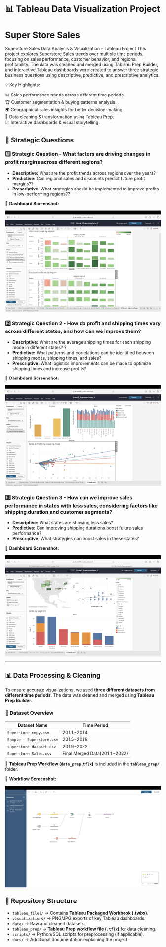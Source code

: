 # 📊 Tableau Data Visualization Project

# Super Store Sales
Superstore Sales Data Analysis & Visualization – Tableau Project
This project explores Superstore Sales trends over multiple time periods, focusing on sales performance, customer behavior, and regional profitability. The data was cleaned and merged using Tableau Prep Builder, and interactive Tableau dashboards were created to answer three strategic business questions using descriptive, predictive, and prescriptive analytics.

💡 Key Highlights:

📊 Sales performance trends across different time periods.  
🏆 Customer segmentation & buying patterns analysis.  
🌍 Geographical sales insights for better decision-making.  
🔄 Data cleaning & transformation using Tableau Prep.  
📈 Interactive dashboards & visual storytelling.  


## 📌 Strategic Questions 
### **1️⃣ Strategic Question - What factors are driving changes in profit margins across different regions?**
   - **Descriptive:** What are the profit trends across regions over the years?
   - **Predictive:** Can regional sales and discounts predict future profit margins??
   - **Prescriptive:** What strategies should be implemented to improve profits in low-performing regions??

🔹 **Dashboard Screenshot:**  

![Dashboard](Visualizations/Dashboard-1.png)

### **2️⃣ Strategic Question 2 -	How do profit and shipping times vary across different states, and how can we improve them?**
   - **Descriptive:** What are the average shipping times for each shipping mode in different states? ?
   - **Predictive:** What patterns and correlations can be identified between shipping modes, shipping times, and sales?
   - **Prescriptive:** What logistics improvements can be made to optimize shipping times and increase profits?

🔹 **Dashboard Screenshot:**  

![Dashboard](Visualizations/Dashboard-2.png)

### **3️⃣ Strategic Question 3 - 	How can we improve sales performance in states with less sales, considering factors like shipping duration and customer segments?**
   - **Descriptive:** What states are showing less sales? 
   - **Predictive:** Can improving shipping durations boost future sales performance?
   - **Prescriptive:** What strategies can boost sales in these states?

🔹 **Dashboard Screenshot:** 

![Dashboard](Visualizations/Dashboard-3.png)

---

## 📊 Data Processing & Cleaning
To ensure accurate visualizations, we used **three different datasets from different time periods**. The data was cleaned and merged using **Tableau Prep Builder**.

### 📂 **Dataset Overview**
| Dataset Name       | Time Period |
|-------------------|------------|
| `Superstore copy.csv`   | 2011-2014   | 
| `Sample - Superstore.csv`   | 2015-2018   |
| `superstore dataset.csv`   | 2019-2022   | 
| `Superstore Sales.csv` | Final Merged Data(2011-2022) | Processed via Tableau Prep |

🔹 **Tableau Prep Workflow (`data_prep.tflx`)** is included in the **`tableau_prep/`** folder.


🔹 **Workflow Screenshot:** 

![Tableau Prep](Tableau_Prep/tableau_prep_workflow.png)



## 📂 Repository Structure
- `tableau_files/` → Contains **Tableau Packaged Workbook (.twbx)**.
- `visualizations/` → PNG/JPG exports of key Tableau dashboards.
- `data/` → Raw and cleaned datasets.
- `tableau_prep/` → **Tableau Prep workflow file (`.tflx`)** for data cleaning.
- `scripts/` → Python/SQL scripts for preprocessing (if applicable).
- `docs/` → Additional documentation explaining the project.
